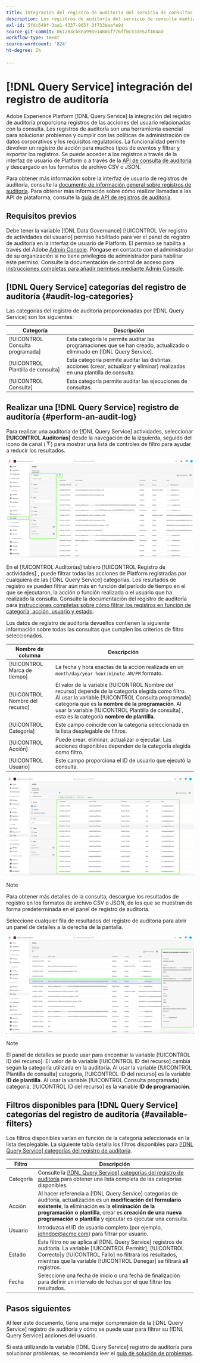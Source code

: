 ```yaml
---
title: Integración del registro de auditoría del servicio de consultas
description: Los registros de auditoría del servicio de consulta mantienen registros de diversas acciones del usuario para formar una pista de auditoría para solucionar problemas o cumplir con las políticas y los requisitos regulatorios de administración de datos corporativos. Este tutorial proporciona información general sobre las funciones del registro de auditoría específicas del servicio de consulta.
exl-id: 5fdc649f-3aa1-4337-965f-3f733beafe9d
source-git-commit: 861283cb8ea99b91480bf776ff0c53de52f464ad
workflow-type: tm+mt
source-wordcount: '824'
ht-degree: 2%

---
```


# [!DNL Query Service] integración del registro de auditoría

Adobe Experience Platform [!DNL Query Service] la integración del registro de auditoría proporciona registros de las acciones del usuario relacionadas con la consulta. Los registros de auditoría son una herramienta esencial para solucionar problemas y cumplir con las políticas de administración de datos corporativos y los requisitos regulatorios. La funcionalidad permite devolver un registro de acción para muchos tipos de eventos y filtrar y exportar los registros. Se puede acceder a los registros a través de la interfaz de usuario de Platform o a través de la [API de consulta de auditoría](https://www.adobe.io/experience-platform-apis/references/audit-query/) y descargado en los formatos de archivo CSV o JSON.

Para obtener más información sobre la interfaz de usuario de registros de auditoría, consulte la [documento de información general sobre registros de auditoría](../../landing/governance-privacy-security/audit-logs/overview.md). Para obtener más información sobre cómo realizar llamadas a las API de plataforma, consulte la [guía de API de registros de auditoría](../../landing/api-guide.md).

## Requisitos previos

Debe tener la variable [!DNL Data Governance] [!UICONTROL Ver registro de actividades del usuario] permiso habilitado para ver el panel de registro de auditoría en la interfaz de usuario de Platform. El permiso se habilita a través del Adobe [Admin Console](https://adminconsole.adobe.com/). Póngase en contacto con el administrador de su organización si no tiene privilegios de administrador para habilitar este permiso. Consulte la documentación de control de acceso para [instrucciones completas para añadir permisos mediante Admin Console](../../access-control/home.md).

## [!DNL Query Service] categorías del registro de auditoría {#audit-log-categories}

Las categorías del registro de auditoría proporcionadas por [!DNL Query Service] son los siguientes:

| Categoría | Descripción |
|---|---|
| [!UICONTROL Consulta programada] | Esta categoría le permite auditar las programaciones que se han creado, actualizado o eliminado en [!DNL Query Service]. |
| [!UICONTROL Plantilla de consulta] | Esta categoría permite auditar las distintas acciones (crear, actualizar y eliminar) realizadas en una plantilla de consulta. |
| [!UICONTROL Consulta] | Esta categoría permite auditar las ejecuciones de consultas. |

## Realizar una [!DNL Query Service] registro de auditoría {#perform-an-audit-log}

Para realizar una auditoría de [!DNL Query Service] actividades, seleccionar **[!UICONTROL Auditorías]** desde la navegación de la izquierda, seguido del icono de canal (![Un icono de filtro.](../images/audit-log/filter.png)) para mostrar una lista de controles de filtro para ayudar a reducir los resultados.

![El tablero de registro de auditoría de la interfaz de usuario de la plataforma con &quot;Audits&quot; en el panel de navegación izquierdo y controles de filtro resaltados.](../images/audit-log/filter-controls.png)

En el [!UICONTROL Auditorías] tablero [!UICONTROL Registro de actividades] , puede filtrar todas las acciones de Platform registradas por cualquiera de las [!DNL Query Service] categorías. Los resultados de registro se pueden filtrar aún más en función del período de tiempo en el que se ejecutaron, la acción o función realizada o el usuario que ha realizado la consulta. Consulte la documentación del registro de auditoría para [instrucciones completas sobre cómo filtrar los registros en función de categoría, acción, usuario y estado](../../landing/governance-privacy-security/audit-logs/overview.md#managing-audit-logs-in-the-ui).

Los datos de registro de auditoría devueltos contienen la siguiente información sobre todas las consultas que cumplen los criterios de filtro seleccionados.

| Nombre de columna | Descripción |
|---|---|
| [!UICONTROL Marca de tiempo] | La fecha y hora exactas de la acción realizada en un `month/day/year hour:minute AM/PM` formato. |
| [!UICONTROL Nombre del recurso] | El valor de la variable [!UICONTROL Nombre del recurso] depende de la categoría elegida como filtro. Al usar la variable [!UICONTROL Consulta programada] categoría que es la **nombre de la programación**. Al usar la variable [!UICONTROL Plantilla de consulta] , esta es la categoría **nombre de plantilla**. |
| [!UICONTROL Categoría] | Este campo coincide con la categoría seleccionada en la lista desplegable de filtros. |
| [!UICONTROL Acción] | Puede crear, eliminar, actualizar o ejecutar. Las acciones disponibles dependen de la categoría elegida como filtro. |
| [!UICONTROL Usuario] | Este campo proporciona el ID de usuario que ejecutó la consulta. |

![El tablero Audits con el registro de actividad filtrado resaltado.](../images/audit-log/filtered-activity.png)

>[!NOTE]
>
>Para obtener más detalles de la consulta, descargue los resultados de registro en los formatos de archivo CSV o JSON, de los que se muestran de forma predeterminada en el panel de registro de auditoría.

Seleccione cualquier fila de resultados del registro de auditoría para abrir un panel de detalles a la derecha de la pantalla.

![Audita la pestaña Registro de actividades del tablero con el panel de detalles resaltado.](../images/audit-log/details-panel.png)

>[!NOTE]
>
>El panel de detalles se puede usar para encontrar la variable [!UICONTROL ID del recurso]. El valor de la variable [!UICONTROL ID del recurso] cambia según la categoría utilizada en la auditoría. Al usar la variable [!UICONTROL Plantilla de consulta] categoría, [!UICONTROL ID del recurso] es la variable **ID de plantilla**. Al usar la variable [!UICONTROL Consulta programada] categoría, [!UICONTROL ID del recurso] es la variable  **ID de programación**.

## Filtros disponibles para [!DNL Query Service] categorías del registro de auditoría {#available-filters}

Los filtros disponibles varían en función de la categoría seleccionada en la lista desplegable. La siguiente tabla detalla los filtros disponibles para [[!DNL Query Service] categorías del registro de auditoría](#audit-log-categories).

| Filtro | Descripción |
|---|---|
| Categoría | Consulte la [[!DNL Query Service] categorías del registro de auditoría](#audit-log-categories) para obtener una lista completa de las categorías disponibles. |
| Acción | Al hacer referencia a [!DNL Query Service] categorías de auditoría, actualización es un **modificación del formulario existente**, la eliminación es la **eliminación de la programación o plantilla**, crear es **creación de una nueva programación o plantilla** y ejecutar es ejecutar una consulta. |
| Usuario | Introduzca el ID de usuario completo (por ejemplo, johndoe@acme.com) para filtrar por usuario. |
| Estado | Este filtro no se aplica al [!DNL Query Service] registros de auditoría. La variable [!UICONTROL Permitir], [!UICONTROL Correcto]y [!UICONTROL Fallo] no filtrará los resultados, mientras que la variable [!UICONTROL Denegar] se filtrará **all** registros. |
| Fecha | Seleccione una fecha de inicio o una fecha de finalización para definir un intervalo de fechas por el que filtrar los resultados. |

## Pasos siguientes

Al leer este documento, tiene una mejor comprensión de la [!DNL Query Service] registro de auditoría y cómo se puede usar para filtrar su [!DNL Query Service] acciones del usuario.

Si está utilizando la variable [!DNL Query Service] registro de auditoría para solucionar problemas, se recomienda leer el [guía de solución de problemas](../troubleshooting-guide.md).
